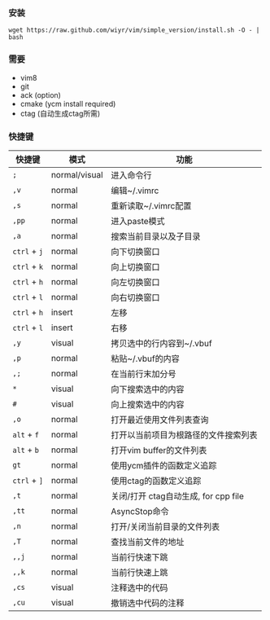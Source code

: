 ### 安装
    wget https://raw.github.com/wiyr/vim/simple_version/install.sh -O - | bash

### 需要

- vim8
- git
- ack (option)
- cmake (ycm install required)
- ctag (自动生成ctag所需)



### 快捷键

| 快捷键       | 模式          | 功能                                 |
| ------------ | ------------- | ------------------------------------ |
| `;`          | normal/visual | 进入命令行                           |
| `,v`         | normal        | 编辑~/.vimrc                         |
| `,s`         | normal        | 重新读取~/.vimrc配置                 |
| `,pp`        | normal        | 进入paste模式                        |
| `,a`         | normal        | 搜索当前目录以及子目录               |
| `ctrl` + `j` | normal        | 向下切换窗口                         |
| `ctrl` + `k` | normal        | 向上切换窗口                         |
| `ctrl` + `h` | normal        | 向左切换窗口                         |
| `ctrl` + `l` | normal        | 向右切换窗口                         |
| `ctrl` + `h` | insert        | 左移                                 |
| `ctrl` + `l` | insert        | 右移                                 |
| `,y`         | visual        | 拷贝选中的行内容到~/.vbuf            |
| `,p`         | normal        | 粘贴~/.vbuf的内容                    |
| `,;`         | normal        | 在当前行末加分号                     |
| `*`          | visual        | 向下搜索选中的内容                   |
| `#`          | visual        | 向上搜索选中的内容                   |
| `,o`         | normal        | 打开最近使用文件列表查询             |
| `alt` + `f`  | normal        | 打开以当前项目为根路径的文件搜索列表 |
| `alt` + `b`  | normal        | 打开vim buffer的文件列表             |
| `gt`         | normal        | 使用ycm插件的函数定义追踪            |
| `ctrl` + `]` | normal        | 使用ctag的函数定义追踪               |
| `,t`         | normal        | 关闭/打开 ctag自动生成, for cpp file |
| `,tt`        | normal        | AsyncStop命令                        |
| `,n`         | normal        | 打开/关闭当前目录的文件列表          |
| `,T`         | normal        | 查找当前文件的地址                   |
| `,,j`        | normal        | 当前行快速下跳                       |
| `,,k`        | normal        | 当前行快速上跳                       |
| `,cs`        | visual        | 注释选中的代码                       |
| `,cu`        | visual        | 撤销选中代码的注释                   |
